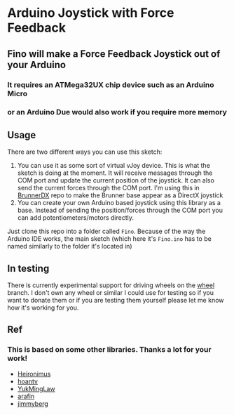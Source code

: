 # Arduino Joystick with Force Feedback

## Fino will make a Force Feedback Joystick out of your Arduino
### It requires an ATMega32UX chip device such as an Arduino Micro
### or an Arduino Due would also work if you require more memory

## Usage

There are two different ways you can use this sketch:
1. You can use it as some sort of virtual vJoy device. This is what the sketch is doing at the moment. It will receive messages through the COM port and update the current position of the joystick. It can also send the current forces through the COM port. I'm using this in [BrunnerDX](https://github.com/jmriego/brunnerdx) repo to make the Brunner base appear as a DirectX joystick
2. You can create your own Arduino based joystick using this library as a base. Instead of sending the position/forces through the COM port you can add potentiometers/motors directly.

Just clone this repo into a folder called `Fino`. Because of the way the Arduino IDE works, the main sketch (which here it's `Fino.ino` has to be named similarly to the folder it's located in)

## In testing

There is currently experimental support for driving wheels on the [wheel](https://github.com/jmriego/Fino/tree/wheel) branch. I don't own any wheel or similar I could use for testing so if you want to donate them or if you are testing them yourself please let me know how it's working for you.

## Ref

### This is based on some other libraries. Thanks a lot for your work!
* [Heironimus](https://github.com/MHeironimus/ArduinoJoystickLibrary)
* [hoantv](https://github.com/hoantv/VNWheel)
* [YukMingLaw](https://github.com/YukMingLaw/ArduinoJoystickWithFFBLibrary) 
* [arafin](https://github.com/araffin/arduino-robust-serial/)
* [jimmyberg](https://github.com/jimmyberg/LowPassFilter)
